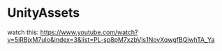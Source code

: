 # UnityAssets

watch this: https://www.youtube.com/watch?v=5iRBjxM7uIo&index=3&list=PL-sp8pM7xzbVls1NovXqwgfBQiwhTA_Ya
